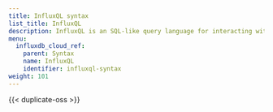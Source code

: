 ```yaml
---
title: InfluxQL syntax
list_title: InfluxQL
description: InfluxQL is an SQL-like query language for interacting with data in InfluxDB.
menu:
  influxdb_cloud_ref:
    parent: Syntax
    name: InfluxQL
    identifier: influxql-syntax
weight: 101
---
```


{{< duplicate-oss >}}

